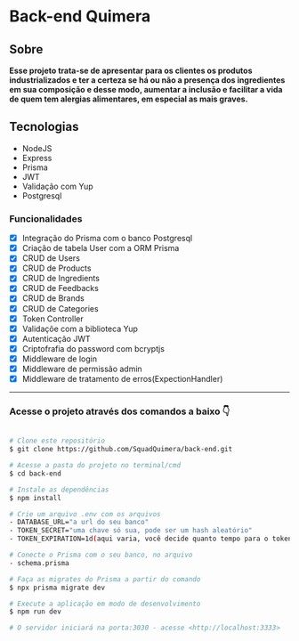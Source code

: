 <h1> Back-end Quimera </h1>

<h2>Sobre</h2>
<p> <strong>Esse projeto trata-se de apresentar para os clientes os produtos industrializados e ter a certeza se há
ou não a presença dos ingredientes em sua composição e desse modo, aumentar a inclusão e facilitar a vida de quem tem alergias alimentares, em especial as mais graves.
</strong></p>

<h2>Tecnologias</h2>
<ul>

   <li>NodeJS</li>
   <li>Express</li>
   <li>Prisma</li>
   <li>JWT</li>
   <li>Validação com Yup</li>
   <li>Postgresql</li>

</ul>

### Funcionalidades

- [x] Integração do Prisma com o banco Postgresql
- [x] Criação de tabela User com a ORM Prisma
- [x] CRUD de Users
- [x] CRUD de Products
- [x] CRUD de Ingredients
- [x] CRUD de Feedbacks
- [x] CRUD de Brands
- [x] CRUD de Categories
- [x] Token Controller
- [x] Validaçõe com a biblioteca Yup
- [x] Autenticação JWT
- [x] Criptofrafia do password com bcryptjs
- [x] Middleware de login
- [x] Middleware de permissão admin
- [x] Middleware de tratamento de erros(ExpectionHandler)

---

<h3> Acesse o projeto através dos comandos a baixo 👇</h3>

```bash

# Clone este repositório
$ git clone https://github.com/SquadQuimera/back-end.git

# Acesse a pasta do projeto no terminal/cmd
$ cd back-end

# Instale as dependências
$ npm install

# Crie um arquivo .env com os arquivos
- DATABASE_URL="a url do seu banco"
- TOKEN_SECRET="uma chave só sua, pode ser um hash aleatório"
- TOKEN_EXPIRATION=1d(aqui varia, você decide quanto tempo para o token expirar)

# Conecte o Prisma com o seu banco, no arquivo
- schema.prisma

# Faça as migrates do Prisma a partir do comando
$ npx prisma migrate dev

# Execute a aplicação em modo de desenvolvimento
$ npm run dev

# O servidor iniciará na porta:3030 - acesse <http://localhost:3333>
```
